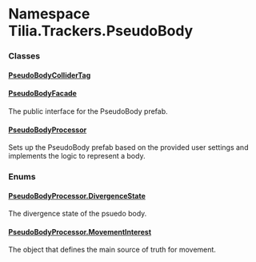 # Namespace Tilia.Trackers.PseudoBody

### Classes

#### [PseudoBodyColliderTag]

#### [PseudoBodyFacade]

The public interface for the PseudoBody prefab.

#### [PseudoBodyProcessor]

Sets up the PseudoBody prefab based on the provided user settings and implements the logic to represent a body.

### Enums

#### [PseudoBodyProcessor.DivergenceState]

The divergence state of the psuedo body.

#### [PseudoBodyProcessor.MovementInterest]

The object that defines the main source of truth for movement.

[PseudoBodyColliderTag]: PseudoBodyColliderTag.md
[PseudoBodyFacade]: PseudoBodyFacade.md
[PseudoBodyProcessor]: PseudoBodyProcessor.md
[PseudoBodyProcessor.DivergenceState]: PseudoBodyProcessor.DivergenceState.md
[PseudoBodyProcessor.MovementInterest]: PseudoBodyProcessor.MovementInterest.md
